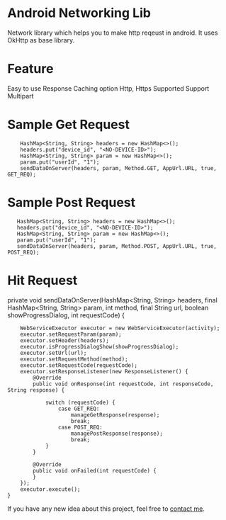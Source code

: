 # Android Networking Lib

Network library which helps you to make http reqeust in android. It uses OkHttp as base library.

# Feature
Easy to use
Response Caching option
Http, Https Supported
Support Multipart


# Sample Get Request

        HashMap<String, String> headers = new HashMap<>();
        headers.put("device_id", "<NO-DEVICE-ID>");
        HashMap<String, String> param = new HashMap<>();
        param.put("userId", "1");
        sendDataOnServer(headers, param, Method.GET, AppUrl.URL, true, GET_REQ);

# Sample Post Request

       HashMap<String, String> headers = new HashMap<>();
       headers.put("device_id", "<NO-DEVICE-ID>");
       HashMap<String, String> param = new HashMap<>();
       param.put("userId", "1");
       sendDataOnServer(headers, param, Method.POST, AppUrl.URL, true, POST_REQ);

# Hit Request

private void sendDataOnServer(HashMap<String, String> headers, final HashMap<String, String> param, int method, final String url,
                                  boolean showProgressDialog, int requestCode) {


        WebServiceExecutor executor = new WebServiceExecutor(activity);
        executor.setRequestParam(param);
        executor.setHeader(headers);
        executor.isProgressDialogShow(showProgressDialog);
        executor.setUrl(url);
        executor.setRequestMethod(method);
        executor.setRequestCode(requestCode);
        executor.setResponseListener(new ResponseListener() {
            @Override
            public void onResponse(int requestCode, int responseCode, String response) {

                switch (requestCode) {
                    case GET_REQ:
                        manageGetResponse(response);
                        break;
                    case POST_REQ:
                        managePostResponse(response);
                        break;
                }
            }

            @Override
            public void onFailed(int requestCode) {
            }
        });
        executor.execute();
    }

If you have any new idea about this project, feel free to [contact me](mailto:developer.ashish01@gmail.com).
